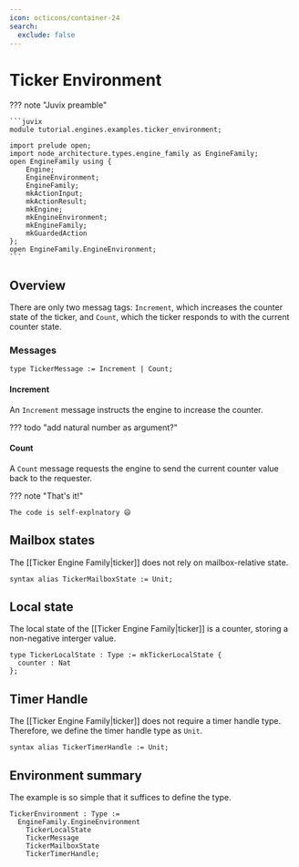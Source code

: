 ```yaml
---
icon: octicons/container-24
search:
  exclude: false
---
```


# Ticker Environment

??? note "Juvix preamble" 

    ```juvix
    module tutorial.engines.examples.ticker_environment;

    import prelude open;
    import node_architecture.types.engine_family as EngineFamily;
    open EngineFamily using {
        Engine;
        EngineEnvironment;
        EngineFamily;
        mkActionInput;
        mkActionResult;
        mkEngine;
        mkEngineEnvironment;
        mkEngineFamily;
        mkGuardedAction
    };
    open EngineFamily.EngineEnvironment;
    ```

## Overview

There are only two messag tags:
`Increment`, which increases the counter state of the ticker,
and `Count`, which the ticker responds to with the current counter state.

### Messages


```juvix
type TickerMessage := Increment | Count;
```

#### Increment 

An `Increment` message instructs the engine to increase the counter.

??? todo "add natural number as argument?"

#### Count

A `Count` message requests the engine to send
the current counter value back to the requester.

??? note "That's it!"

    The code is self-explnatory 😄 

## Mailbox states

The [[Ticker Engine Family|ticker]] does not rely on mailbox-relative state.

```juvix
syntax alias TickerMailboxState := Unit;
```

## Local state

The local state of the [[Ticker Engine Family|ticker]] is a counter,
storing a non-negative interger value.

```juvix
type TickerLocalState : Type := mkTickerLocalState {
  counter : Nat
};
```

## Timer Handle

The [[Ticker Engine Family|ticker]] does not require a timer handle type.
Therefore, we define the timer handle type as `Unit`.

```juvix
syntax alias TickerTimerHandle := Unit;
```

## Environment summary

The example is so simple that it suffices to define the type.

```juvix
TickerEnvironment : Type := 
  EngineFamily.EngineEnvironment 
    TickerLocalState
    TickerMessage
    TickerMailboxState
    TickerTimerHandle;
```
